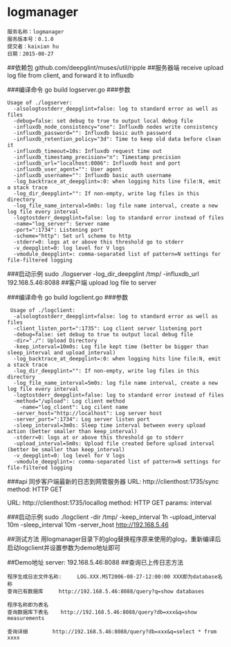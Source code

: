 # logmanager
```
服务名称：logmanager
服务版本号：0.1.0
提交者：kaixian hu
日期：2015-08-27
```

##依赖包
	github.com/deepglint/muses/util/ripple
##服务器端
	receive upload log file from client, and forward it to influxdb

###编译命令
	go build logserver.go
###参数
```
Usage of ./logserver:
  -alsologtostderr_deepglint=false: log to standard error as well as files
  -debug=false: set debug to true to output local debug file
  -influxdb_node_consistency="one": Influxdb nodes write consistency
  -influxdb_password="": Influxdb basic auth password
  -influxdb_retention_policy="3d": Time to keep old data before clean it
  -influxdb_timeout=10s: Influxdb request time out 
  -influxdb_timestamp_precision="n": Timestamp precision
  -influxdb_url="localhost:8086": Influxdb host and port
  -influxdb_user_agent="": User agent
  -influxdb_username="": Influxdb basic auth username
  -log_backtrace_at_deepglint=:0: when logging hits line file:N, emit a stack trace
  -log_dir_deepglint="": If non-empty, write log files in this directory
  -log_file_name_interval=5m0s: log file name interval, create a new log file every interval
  -logtostderr_deepglint=false: log to standard error instead of files
  -name="log_server": Server name
  -port=":1734": Listening port
  -scheme="http": Set url scheme to http
  -stderr=0: logs at or above this threshold go to stderr
  -v_deepglint=0: log level for V logs
  -vmodule_deepglint=: comma-separated list of pattern=N settings for file-filtered logging
```
###启动示例
	sudo ./logserver -log_dir_deepglint /tmp/ -influxdb_url 192.168.5.46:8088
##客户端
	upload log file to server

###编译命令
	go build logclient.go
###参数
```
 Usage of ./logclient:
  -alsologtostderr_deepglint=false: log to standard error as well as files
  -client_listen_port=":1735": Log client server listening port
  -debug=false: set debug to true to output local debug file
  -dir="./": Upload Directory
  -keep_interval=10m0s: Log file kept time (better be bigger than sleep_interval and upload_interval)
  -log_backtrace_at_deepglint=:0: when logging hits line file:N, emit a stack trace
  -log_dir_deepglint="": If non-empty, write log files in this directory
  -log_file_name_interval=5m0s: log file name interval, create a new log file every interval
  -logtostderr_deepglint=false: log to standard error instead of files
  -method="/upload": Log client method
    -name="log_client": Log cilent name
  -server_host="http://localhost": Log server host
  -server_port=":1734": Log server listen port
  -sleep_interval=3m0s: Sleep time interval between every upload action (better smaller than keep_interval)
  -stderr=0: logs at or above this threshold go to stderr
  -upload_interval=5m0s: Upload file created before upload interval (better be smaller than keep_interval)
  -v_deepglint=0: log level for V logs
  -vmodule_deepglint=: comma-separated list of pattern=N settings for file-filtered logging
```
###api
	同步客户端最新的日志到网管服务器
	URL: http://clienthost:1735/sync
	method: HTTP GET

  URL: http://clienthost:1735/locallog
  method: HTTP GET
  params: interval 
	
	
###启动示例
	sudo ./logclient -dir /tmp/ -keep_interval 1h -upload_interval 10m -sleep_interval 10m -server_host http://192.168.5.46
	
##测试方法
	用logmanager目录下的glog替换程序原来使用的glog，重新编译后启动logclient并设置参数为demo地址即可

##Demo地址
	server: 192.168.5.46:8088
##查询已上传日志方法
```
程序生成日志文件名称: 	LOG.XXX.MST2006-08-27-12:00:00 XXX即为database名称
查询已有数据库		http://192.168.5.46:8088/query?q=show databases

程序名称即为表名
查询数据库下表名	http://192.168.5.46:8088/query?db=xxx&q=show measurements

查询详细		http://192.168.5.46:8088/query?db=xxx&q=select * from xxxx
```
